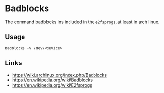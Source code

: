 # Badblocks

The command badblocks ins included in the `e2fsprogs`, at least in arch linux.

## Usage

```
badblocks -v /dev/<device>
```

## Links

* https://wiki.archlinux.org/index.php/Badblocks
* https://en.wikipedia.org/wiki/Badblocks
* https://en.wikipedia.org/wiki/E2fsprogs

